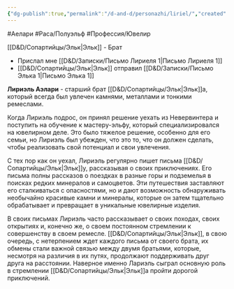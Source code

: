 ```yaml
---
{"dg-publish":true,"permalink":"/d-and-d/personazhi/liriel/","created":"2023-07-16T10:37:32.000+04:00","updated":"2023-12-26T15:52:20.462+04:00"}
---
```


#Аелари #Раса/Полуэльф #Профессия/Ювелир

[[D&D/Сопартийцы/Эльк\|Эльк]] - Брат

- Прислал мне [[D&D/Записки/Письмо Лириеля 1\|Письмо Лириеля 1]]
- [[D&D/Сопартийцы/Эльк\|Эльк]] отправил [[D&D/Записки/Письмо Элька 1\|Письмо Элька 1]]

**Лириэль Аэлари** - старший брат [[D&D/Сопартийцы/Эльк\|Эльк]]а, который всегда был увлечен камнями, металлами и тонкими ремеслами. 

Когда Лириэль подрос, он принял решение уехать из Невервинтера и поступить на обучение к мастеру-эльфу, который специализировался на ювелирном деле. Это было тяжелое решение, особенно для его семьи, но Лириэль был убежден, что это то, что он должен сделать, чтобы реализовать свой потенциал и свои увлечения.

С тех пор как он уехал, Лириэль регулярно пишет письма [[D&D/Сопартийцы/Эльк\|Эльк]]у, рассказывая о своих приключениях. Его письма полны рассказов о поездках в разные горы и подземелья в поисках редких минералов и самоцветов. Эти путешествия заставляют его сталкиваться с опасностями, но и дают возможность обнаруживать необычайно красивые камни и минералы, которые он затем тщательно обрабатывает и превращает в уникальные ювелирные изделия.

В своих письмах Лириэль часто рассказывает о своих походах, своих открытиях и, конечно же, о своем постоянном стремлении к совершенству в своем ремесле. [[D&D/Сопартийцы/Эльк\|Эльк]], в свою очередь, с нетерпением ждет каждого письма от своего брата, их обмены стали важной связью между двумя братьями, которые, несмотря на различия в их путях, продолжают поддерживать друг друга на расстоянии. Наверное именно Лариэль сыграл основную роль в стремлении [[D&D/Сопартийцы/Эльк\|Эльк]]а пройти дорогой приключений.